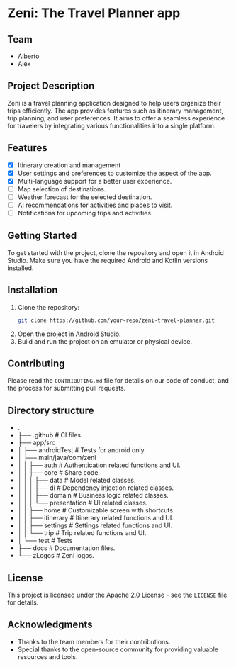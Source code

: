 # Zeni: The Travel Planner app

## Team
- Alberto
- Alex

## Project Description
Zeni is a travel planning application designed to help users organize their trips efficiently. The app provides features such as itinerary management, trip planning, and user preferences. It aims to offer a seamless experience for travelers by integrating various functionalities into a single platform.

## Features
- [x] Itinerary creation and management
- [x] User settings and preferences to customize the aspect of the app.
- [x] Multi-language support for a better user experience.
- [ ] Map selection of destinations.
- [ ] Weather forecast for the selected destination.
- [ ] AI recommendations for activities and places to visit.
- [ ] Notifications for upcoming trips and activities.

## Getting Started
To get started with the project, clone the repository and open it in Android Studio. Make sure you have the required Android and Kotlin versions installed.

## Installation
1. Clone the repository:
    ```sh
    git clone https://github.com/your-repo/zeni-travel-planner.git
    ```
2. Open the project in Android Studio.
3. Build and run the project on an emulator or physical device.

## Contributing
Please read the `CONTRIBUTING.md` file for details on our code of conduct, and the process for submitting pull requests.

## Directory structure
-   .
-   ├── .github                               # CI files.
-   ├── app/src
-   │   ├── androidTest                       # Tests for android only.
-   │   ├── main/java/com/zeni
-   │   │   ├── auth                          # Authentication related functions and UI.
-   │   │   ├── core                          # Share code.
-   │   │   │   ├── data                      # Model related classes.
-   │   │   │   ├── di                        # Dependency injection related classes.
-   │   │   │   ├── domain                    # Business logic related classes.
-   │   │   │   └── presentation              # UI related classes.
-   │   │   ├── home                          # Customizable screen with shortcuts.
-   │   │   ├── itinerary                     # Itinerary related functions and UI.
-   │   │   ├── settings                      # Settings related functions and UI.
-   │   │   └── trip                          # Trip related functions and UI.
-   │   └── test                              # Tests
-   ├── docs                                  # Documentation files.
-   └── zLogos                                # Zeni logos.

## License
This project is licensed under the Apache 2.0 License - see the `LICENSE` file for details.

## Acknowledgments
- Thanks to the team members for their contributions.
- Special thanks to the open-source community for providing valuable resources and tools.